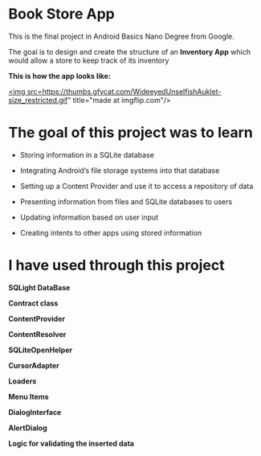 # Book Store App
This is the final project in Android Basics Nano Degree from Google.

The goal is to design and create the structure of an **Inventory App** which would allow a store to keep track of its inventory

**This is how the app looks like:**

<a href="https://gfycat.com/gifs/detail/WideeyedUnselfishAuklet"><img src=https://thumbs.gfycat.com/WideeyedUnselfishAuklet-size_restricted.gif" title="made at imgflip.com"/></a>


# The goal of this project was to learn

-   Storing information in a SQLite database

-   Integrating Android’s file storage systems into that database

-   Setting up a Content Provider and use it to access a repository of data
-   Presenting information from files and SQLite databases to users

-   Updating information based on user input

-   Creating intents to other apps using stored information

# I have used through this project

**SQLight DataBase**

**Contract class**

**ContentProvider**

**ContentResolver**

**SQLiteOpenHelper**

**CursorAdapter**

**Loaders**

**Menu Items**

**DialogInterface**

**AlertDialog**

**Logic for validating the inserted data**
